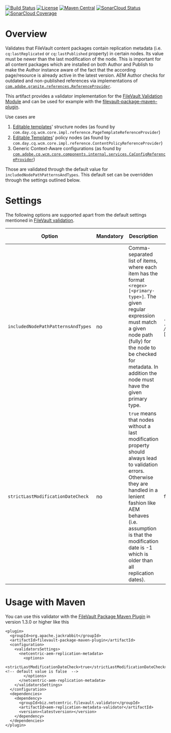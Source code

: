 [![Build Status](https://img.shields.io/github/workflow/status/Netcentric/aem-replication-metadata-validator/maven-cicd)](https://github.com/Netcentric/aem-replication-metadata-validator/actions)
[![License](https://img.shields.io/badge/License-EPL%201.0-red.svg)](https://opensource.org/licenses/EPL-1.0)
[![Maven Central](https://img.shields.io/maven-central/v/biz.netcentric.filevault.validator/aem-replication-metadata-validator)](https://search.maven.org/artifact/biz.netcentric.filevault.validator/aem-replication-metadata-validator)
[![SonarCloud Status](https://sonarcloud.io/api/project_badges/measure?project=Netcentric_aem-cloud-validator&metric=alert_status)](https://sonarcloud.io/dashboard?id=Netcentric_aem-cloud-validator)
[![SonarCloud Coverage](https://sonarcloud.io/api/project_badges/measure?project=Netcentric_aem-cloud-validator&metric=coverage)](https://sonarcloud.io/component_measures/metric/coverage/list?id=Netcentric_aem-cloud-validator)

# Overview

Validates that FileVault content packages contain replication metadata (i.e. `cq:lastReplicated` or `cq:lastPublished` property) in certain nodes. Its value must be newer than the last modification of the node. 
This is important for all content packages which are installed on both Author and Publish to make the Author instance aware of the fact that the according page/resource is already active in the latest version. AEM Author checks for outdated and non-published references via implementations of [`com.adobe.granite.references.ReferenceProvider`][4].

This artifact provides a validator implementation for the [FileVault Validation Module][2] and can be used for example with the [filevault-package-maven-plugin][3].

Use cases are

1. [Editable templates][page-templates]' structure nodes (as found by `com.day.cq.wcm.core.impl.reference.PageTemplateReferenceProvider`)
1. [Editable Templates][page-templates]' policy nodes (as found by `com.day.cq.wcm.core.impl.reference.ContentPolicyReferenceProvider`)
1. Generic Context-Aware configurations (as found by [`com.adobe.cq.wcm.core.components.internal.services.CaConfigReferenceProvider`](https://github.com/adobe/aem-core-wcm-components/blob/main/bundles/core/src/main/java/com/adobe/cq/wcm/core/components/internal/services/CaConfigReferenceProvider.java))

Those are validated through the default value for `includedNodePathPatternsAndTypes`. This default set can be overridden through the settings outlined below.

# Settings

The following options are supported apart from the default settings mentioned in [FileVault validation][2].

Option | Mandatory | Description | Default Value | Since Version
--- | --- | --- | --- | ---
`includedNodePathPatternsAndTypes` | no | Comma-separated list of items, where each item has the format `<regex>[<primary-type>]`. The given regular expression must match a given node path (fully) for the node to be checked for metadata. In addition the node must have the given primary type. | `.*/settings/wcm/templates/[^/]*/structure[cq:Page], .*/settings/wcm/templates/[^/]*/policies[cq:Page], /(apps\|conf)/.*/(sling:configs\|settings/cloudconfigs)/.*[cq:Page])` | 1.0.0 
`strictLastModificationDateCheck` | no | `true` means that nodes without a last modification property should always lead to validation errors. Otherwise they are handled in a lenient fashion like AEM behaves (i.e. assumption is that the modification date is -1 which is older than all replication dates). | `false` | 1.0.0

# Usage with Maven

You can use this validator with the [FileVault Package Maven Plugin][3] in version 1.3.0 or higher like this

```
<plugin>
  <groupId>org.apache.jackrabbit</groupId>
  <artifactId>filevault-package-maven-plugin</artifactId>
  <configuration>
    <validatorsSettings>
      <netcentric-aem-replication-metadata>
        <options>
          <strictLastModificationDateCheck>true</strictLastModificationDateCheck><!-- default value is false  -->
        </options>
      </netcentric-aem-replication-metadata>
    </validatorsSettings>
  </configuration>
  <dependencies>
    <dependency>
      <groupId>biz.netcentric.filevault.validator</groupId>
      <artifactId>aem-replication-metadata-validator</artifactId>
      <version><latestversion></version>
    </dependency>
  </dependencies>
</plugin>
```


[aemanalyser-maven-plugin]: https://github.com/adobe/aemanalyser-maven-plugin/tree/main/aemanalyser-maven-plugin
[2]: https://jackrabbit.apache.org/filevault/validation.html
[3]: https://jackrabbit.apache.org/filevault-package-maven-plugin/index.html
[4]: https://developer.adobe.com/experience-manager/reference-materials/6-5/javadoc/com/adobe/granite/references/ReferenceProvider.html
[page-templates]: https://experienceleague.adobe.com/docs/experience-manager-65/developing/platform/templates/page-templates-editable.html
